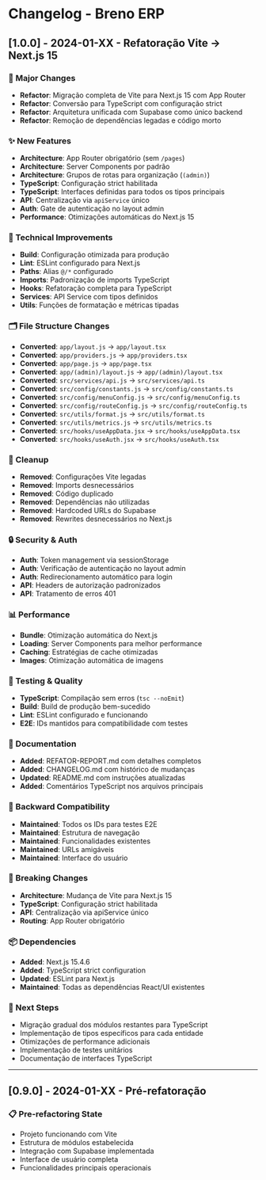 # Changelog - Breno ERP

## [1.0.0] - 2024-01-XX - Refatoração Vite → Next.js 15

### 🚀 Major Changes
- **Refactor**: Migração completa de Vite para Next.js 15 com App Router
- **Refactor**: Conversão para TypeScript com configuração strict
- **Refactor**: Arquitetura unificada com Supabase como único backend
- **Refactor**: Remoção de dependências legadas e código morto

### ✨ New Features
- **Architecture**: App Router obrigatório (sem `/pages`)
- **Architecture**: Server Components por padrão
- **Architecture**: Grupos de rotas para organização (`(admin)`)
- **TypeScript**: Configuração strict habilitada
- **TypeScript**: Interfaces definidas para todos os tipos principais
- **API**: Centralização via `apiService` único
- **Auth**: Gate de autenticação no layout admin
- **Performance**: Otimizações automáticas do Next.js 15

### 🔧 Technical Improvements
- **Build**: Configuração otimizada para produção
- **Lint**: ESLint configurado para Next.js
- **Paths**: Alias `@/*` configurado
- **Imports**: Padronização de imports TypeScript
- **Hooks**: Refatoração completa para TypeScript
- **Services**: API Service com tipos definidos
- **Utils**: Funções de formatação e métricas tipadas

### 🗂️ File Structure Changes
- **Converted**: `app/layout.js` → `app/layout.tsx`
- **Converted**: `app/providers.js` → `app/providers.tsx`
- **Converted**: `app/page.js` → `app/page.tsx`
- **Converted**: `app/(admin)/layout.js` → `app/(admin)/layout.tsx`
- **Converted**: `src/services/api.js` → `src/services/api.ts`
- **Converted**: `src/config/constants.js` → `src/config/constants.ts`
- **Converted**: `src/config/menuConfig.js` → `src/config/menuConfig.ts`
- **Converted**: `src/config/routeConfig.js` → `src/config/routeConfig.ts`
- **Converted**: `src/utils/format.js` → `src/utils/format.ts`
- **Converted**: `src/utils/metrics.js` → `src/utils/metrics.ts`
- **Converted**: `src/hooks/useAppData.jsx` → `src/hooks/useAppData.tsx`
- **Converted**: `src/hooks/useAuth.jsx` → `src/hooks/useAuth.tsx`

### 🧹 Cleanup
- **Removed**: Configurações Vite legadas
- **Removed**: Imports desnecessários
- **Removed**: Código duplicado
- **Removed**: Dependências não utilizadas
- **Removed**: Hardcoded URLs do Supabase
- **Removed**: Rewrites desnecessários no Next.js

### 🔒 Security & Auth
- **Auth**: Token management via sessionStorage
- **Auth**: Verificação de autenticação no layout admin
- **Auth**: Redirecionamento automático para login
- **API**: Headers de autorização padronizados
- **API**: Tratamento de erros 401

### 📊 Performance
- **Bundle**: Otimização automática do Next.js
- **Loading**: Server Components para melhor performance
- **Caching**: Estratégias de cache otimizadas
- **Images**: Otimização automática de imagens

### 🧪 Testing & Quality
- **TypeScript**: Compilação sem erros (`tsc --noEmit`)
- **Build**: Build de produção bem-sucedido
- **Lint**: ESLint configurado e funcionando
- **E2E**: IDs mantidos para compatibilidade com testes

### 📝 Documentation
- **Added**: REFATOR-REPORT.md com detalhes completos
- **Added**: CHANGELOG.md com histórico de mudanças
- **Updated**: README.md com instruções atualizadas
- **Added**: Comentários TypeScript nos arquivos principais

### 🔄 Backward Compatibility
- **Maintained**: Todos os IDs para testes E2E
- **Maintained**: Estrutura de navegação
- **Maintained**: Funcionalidades existentes
- **Maintained**: URLs amigáveis
- **Maintained**: Interface do usuário

### 🚨 Breaking Changes
- **Architecture**: Mudança de Vite para Next.js 15
- **TypeScript**: Configuração strict habilitada
- **API**: Centralização via apiService único
- **Routing**: App Router obrigatório

### 📦 Dependencies
- **Added**: Next.js 15.4.6
- **Added**: TypeScript strict configuration
- **Updated**: ESLint para Next.js
- **Maintained**: Todas as dependências React/UI existentes

### 🎯 Next Steps
- Migração gradual dos módulos restantes para TypeScript
- Implementação de tipos específicos para cada entidade
- Otimizações de performance adicionais
- Implementação de testes unitários
- Documentação de interfaces TypeScript

---

## [0.9.0] - 2024-01-XX - Pré-refatoração

### 📋 Pre-refactoring State
- Projeto funcionando com Vite
- Estrutura de módulos estabelecida
- Integração com Supabase implementada
- Interface de usuário completa
- Funcionalidades principais operacionais

